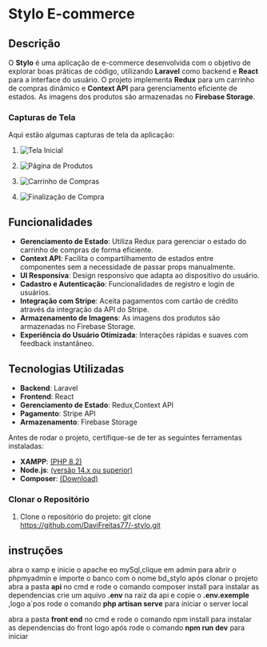 # Stylo E-commerce


## Descrição

O **Stylo** é uma aplicação de e-commerce desenvolvida com o objetivo de explorar boas práticas de código, utilizando **Laravel** como backend e **React** para a interface do usuário. O projeto implementa **Redux** para um carrinho de compras dinâmico e **Context API** para gerenciamento eficiente de estados. As imagens dos produtos são armazenadas no **Firebase Storage**.

### Capturas de Tela

Aqui estão algumas capturas de tela da aplicação:

1. ![Tela Inicial](https://github.com/user-attachments/assets/83fc082f-89b9-4e07-b970-08e09ea7bbfa)
   
2. ![Página de Produtos](https://github.com/user-attachments/assets/497490e3-ea3e-4901-9419-f4c5f107ee8a)
   
3. ![Carrinho de Compras](https://github.com/user-attachments/assets/6d22769d-c8fa-4551-b777-bf3e2173fe9e)

4. ![Finalização de Compra](https://github.com/user-attachments/assets/ccfc9d2c-39d2-4249-be8f-ef82de2de3ee)

## Funcionalidades

- **Gerenciamento de Estado**: Utiliza Redux para gerenciar o estado do carrinho de compras de forma eficiente.
- **Context API**: Facilita o compartilhamento de estados entre componentes sem a necessidade de passar props manualmente.
- **UI Responsiva**: Design responsivo que adapta ao dispositivo do usuário.
- **Cadastro e Autenticação**: Funcionalidades de registro e login de usuários.
- **Integração com Stripe**: Aceita pagamentos com cartão de crédito através da integração da API do Stripe.
- **Armazenamento de Imagens**: As imagens dos produtos são armazenadas no Firebase Storage.
- **Experiência do Usuário Otimizada**: Interações rápidas e suaves com feedback instantâneo.

## Tecnologias Utilizadas

- **Backend**: Laravel
- **Frontend**: React
- **Gerenciamento de Estado**: Redux,Context API
- **Pagamento**: Stripe API
- **Armazenamento**: Firebase Storage


Antes de rodar o projeto, certifique-se de ter as seguintes ferramentas instaladas:

- **XAMPP**: [(PHP 8.2)](https://www.apachefriends.org/pt_br/index.html)
- **Node.js**: [(versão 14.x ou superior)](https://nodejs.org/pt)
- **Composer**: [(Download)](https://getcomposer.org/)

### Clonar o Repositório

1. Clone o repositório do projeto:
   git clone https://github.com/DaviFreitas77/-stylo.git

## instruções
   abra o xamp e inicie o apache  eo mySql,clique em admin para abrir o phpmyadmin e importe o banco com o nome bd_stylo
   após clonar o projeto  abra a pasta **api** no cmd e rode o comando composer install para instalar as dependencias
   crie um aquivo **.env** na raiz da api e copie o **.env.exemple** ,logo a´pos rode o comando **php artisan serve** para iniciar o server local

abra a pasta **front end** no cmd e rode o  comando npm install para instalar as dependencias do front logo após rode o comando **npm run dev** para iniciar


